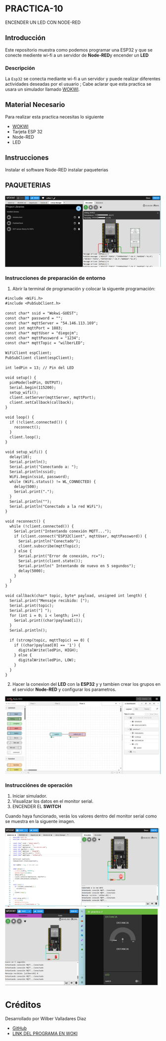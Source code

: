 # PRACTICA-10
ENCENDER UN LED CON NODE-RED
## Introducción

Este repositorio muestra como podemos programar una ESP32 y que se conecte mediente wi-fi a un servidor de **Node-RED**y encender un **LED**



### Descripción

La ```Esp32``` se conecta mediante wi-fi a un servidor y puede realizar diferentes actividades deseadas por el usuario ; Cabe aclarar que esta practica se usara un simulador llamado [WOKWI](https://https://wokwi.com/).


## Material Necesario

Para realizar esta practica necesitas lo siguiente

- [WOKWI](https://https://wokwi.com/)
- Tarjeta ESP 32
- Node-RED
- LED

## Instrucciones
Instalar el software Node-RED
instalar paqueterias 


## PAQUETERIAS
![](https://github.com/WilberVD/PRACTICA8/blob/main/librerias.jpg)

### Instrucciones de preparación de entorno 

1. Abrir la terminal de programación y colocar la siguente programación:

```
#include <WiFi.h>
#include <PubSubClient.h>

const char* ssid = "Wokwi-GUEST";
const char* password = "";
const char* mqttServer = "54.146.113.169";
const int mqttPort = 1883;
const char* mqttUser = "diegojm";
const char* mqttPassword = "1234";
const char* mqttTopic = "wilberLED";

WiFiClient espClient;
PubSubClient client(espClient);

int ledPin = 13; // Pin del LED

void setup() {
  pinMode(ledPin, OUTPUT);
  Serial.begin(115200);
  setup_wifi();
  client.setServer(mqttServer, mqttPort);
  client.setCallback(callback);
}

void loop() {
  if (!client.connected()) {
    reconnect();
  }
  client.loop();
}

void setup_wifi() {
  delay(10);
  Serial.println();
  Serial.print("Conectando a: ");
  Serial.println(ssid);
  WiFi.begin(ssid, password);
  while (WiFi.status() != WL_CONNECTED) {
    delay(500);
    Serial.print(".");
  }
  Serial.println("");
  Serial.println("Conectado a la red WiFi");
}

void reconnect() {
  while (!client.connected()) {
    Serial.print("Intentando conexión MQTT...");
    if (client.connect("ESP32Client", mqttUser, mqttPassword)) {
      Serial.println("Conectado");
      client.subscribe(mqttTopic);
    } else {
      Serial.print("Error de conexión, rc=");
      Serial.print(client.state());
      Serial.println(" Intentando de nuevo en 5 segundos");
      delay(5000);
    }
  }
}

void callback(char* topic, byte* payload, unsigned int length) {
  Serial.print("Mensaje recibido: [");
  Serial.print(topic);
  Serial.print("] ");
  for (int i = 0; i < length; i++) {
    Serial.print((char)payload[i]);
  }
  Serial.println();

  if (strcmp(topic, mqttTopic) == 0) {
    if ((char)payload[0] == '1') {
      digitalWrite(ledPin, HIGH);
    } else {
      digitalWrite(ledPin, LOW);
    }
  }
}
```

2. Hacer la conexion del  **LED**  con la **ESP32** y y tambien crear los grupos en el servidor **Node-RED** y configurar los parametros.

![](https://github.com/WilberVD/PRACTICA-10/blob/main/nodred.jpg)


### Instrucciónes de operación

1. Iniciar simulador.
2. Visualizar los datos en el monitor serial.
3. ENCENDER EL **SWITCH** 


Cuando haya funcionado, verás los valores dentro del monitor serial como se muestra en la siguente imagen.

![](https://github.com/WilberVD/PRACTICA-10/blob/main/corriendo.jpg)
![](https://github.com/WilberVD/PRACTICA-10/blob/main/corr2.jpg)

# Créditos

Desarrollado por Wilber Valladares Diaz

- [GitHub](WilberVD (github.com))
- [LINK DEL PROGRAMA EN WOKI](https://wokwi.com/projects/387863774841582593)
